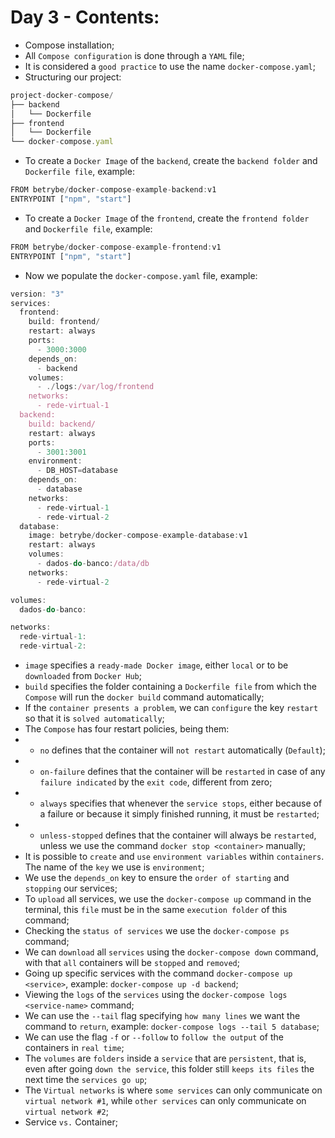 # Day 3 - Contents: 

* Compose installation; 
* All `Compose configuration` is done through a `YAML` file; 
* It is considered a `good practice` to use the name `docker-compose.yaml`; 
* Structuring our project:
```js
project-docker-compose/
├── backend
│   └── Dockerfile
├── frontend
│   └── Dockerfile
└── docker-compose.yaml
```
* To create a `Docker Image` of the `backend`, create the `backend folder` and `Dockerfile file`, example: 
```js
FROM betrybe/docker-compose-example-backend:v1
ENTRYPOINT ["npm", "start"]
```
* To create a `Docker Image` of the `frontend`, create the `frontend folder` and `Dockerfile file`, example: 
```js
FROM betrybe/docker-compose-example-frontend:v1
ENTRYPOINT ["npm", "start"]
```
* Now we populate the `docker-compose.yaml` file, example: 
```js
version: "3"
services:
  frontend:
    build: frontend/
    restart: always
    ports:
      - 3000:3000
    depends_on:
      - backend
    volumes:
      - ./logs:/var/log/frontend
    networks:
      - rede-virtual-1
  backend:
    build: backend/
    restart: always
    ports:
      - 3001:3001
    environment:
      - DB_HOST=database
    depends_on:
      - database
    networks:
      - rede-virtual-1
      - rede-virtual-2
  database:
    image: betrybe/docker-compose-example-database:v1
    restart: always
    volumes:
      - dados-do-banco:/data/db
    networks:
      - rede-virtual-2

volumes:
  dados-do-banco:

networks:
  rede-virtual-1:
  rede-virtual-2:
```
* `image` specifies a `ready-made Docker image`, either `local` or to be `downloaded` from `Docker Hub`; 
* `build` specifies the folder containing a `Dockerfile file` from which the `Compose` will run the `docker build` command automatically; 
* If the `container presents a problem`, we can `configure` the key `restart` so that it is `solved automatically`; 
* The `Compose` has four restart policies, being them: 
* - `no` defines that the container will `not restart` automatically (`Default`); 
* - `on-failure` defines that the container will be `restarted` in case of any `failure indicated` by the `exit code`, different from zero; 
* - `always` specifies that whenever the `service stops`, either because of a failure or because it simply finished running, it must be `restarted`; 
* - `unless-stopped` defines that the container will always be `restarted`, unless we use the command `docker stop <container>` manually; 
* It is possible to `create` and `use` `environment variables` within `containers`. The name of the `key` we use is `environment`; 
* We use the `depends_on` key to ensure the `order of starting` and `stopping` our services; 
* To `upload` all services, we use the `docker-compose up` command in the terminal, this `file` must be in the same `execution folder` of this command; 
* Checking the `status of services` we use the `docker-compose ps` command; 
* We can `download` all `services` using the `docker-compose down` command, with that `all` containers will be `stopped` and `removed`; 
* Going up specific services with the command `docker-compose up <service>`, example: `docker-compose up -d backend`; 
* Viewing the `logs` of the `services` using the `docker-compose logs <service-name>` command; 
* We can use the `--tail` flag specifying `how many lines` we want the command to `return`, example: `docker-compose logs --tail 5 database`; 
* We can use the flag `-f` or `--follow` to `follow the output` of the containers in `real time`; 
* The `volumes` are `folders` inside a `service` that are `persistent`, that is, even after going `down the service`, this folder still `keeps its files` the next time the `services go up`; 
* The `Virtual networks` is where `some services` can only communicate on `virtual network #1`, while `other services` can only communicate on `virtual network #2`; 
* Service `vs.` Container; 
